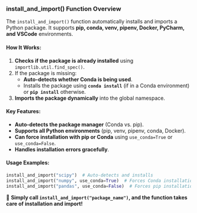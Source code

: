 ### **install_and_import() Function Overview**  

The `install_and_import()` function automatically installs and imports a Python package. It supports **pip, conda, venv, pipenv, Docker, PyCharm, and VSCode** environments.  

#### **How It Works:**
1. **Checks if the package is already installed** using `importlib.util.find_spec()`.
3. If the package is missing:
   - **Auto-detects whether Conda is being used**.
   - Installs the package using **`conda install`** (if in a Conda environment) or **`pip install`** otherwise.
4. **Imports the package dynamically** into the global namespace.

#### **Key Features:**
- **Auto-detects the package manager** (Conda vs. pip).
- **Supports all Python environments** (pip, venv, pipenv, conda, Docker).
- **Can force installation with pip or Conda** using `use_conda=True` or `use_conda=False`.
- **Handles installation errors gracefully**.

#### **Usage Examples:**
```python
install_and_import("scipy")  # Auto-detects and installs
install_and_import("numpy", use_conda=True)  # Forces Conda installation
install_and_import("pandas", use_conda=False)  # Forces pip installation
```

🚀 **Simply call `install_and_import("package_name")`, and the function takes care of installation and import!**
